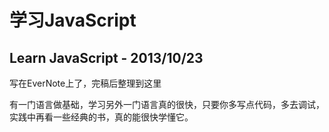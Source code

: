 # 学习JavaScript
## Learn JavaScript - 2013/10/23

写在EverNote上了，完稿后整理到这里

有一门语言做基础，学习另外一门语言真的很快，只要你多写点代码，多去调试，实践中再看一些经典的书，真的能很快学懂它。


